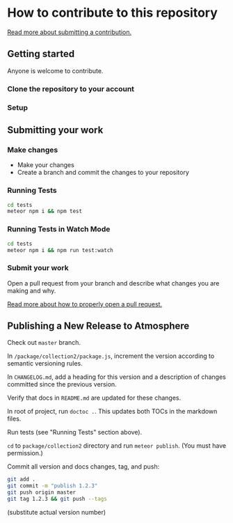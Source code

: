 # How to contribute to this repository
[Read more about submitting a contribution.](https://opensource.guide/how-to-contribute/#how-to-submit-a-contribution)

## Getting started

Anyone is welcome to contribute.

### Clone the repository to your account

### Setup

## Submitting your work
### Make changes
* Make your changes
* Create a branch and commit the changes to your repository

### Running Tests

```bash
cd tests
meteor npm i && npm test
```

### Running Tests in Watch Mode

```bash
cd tests
meteor npm i && npm run test:watch
```

### Submit your work
Open a pull request from your branch and describe what changes you are making and why.

[Read more about how to properly open a pull request.](https://opensource.guide/how-to-contribute/#opening-a-pull-request)

## Publishing a New Release to Atmosphere

Check out `master` branch.

In `/package/collection2/package.js`, increment the version according to semantic versioning rules.

In `CHANGELOG.md`, add a heading for this version and a description of changes committed since the previous version.

Verify that docs in `README.md` are updated for these changes.

In root of project, run `doctoc .`. This updates both TOCs in the markdown files.

Run tests (see "Running Tests" section above).

`cd` to `package/collection2` directory and run `meteor publish`. (You must have permission.)

Commit all version and docs changes, tag, and push:

```sh
git add .
git commit -m "publish 1.2.3"
git push origin master
git tag 1.2.3 && git push --tags
```

(substitute actual version number)
